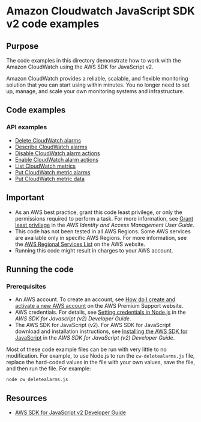 # Amazon Cloudwatch JavaScript SDK v2 code examples

## Purpose
The code examples in this directory demonstrate how to work with the Amazon CloudWatch
using the AWS SDK for JavaScript v2.

Amazon CloudWatch provides a reliable, scalable, and flexible monitoring solution that you can start using within minutes. 
You no longer need to set up, manage, and scale your own monitoring systems and infrastructure.

## Code examples
### API examples
- [Delete CloudWatch alarms](./cw_deletealarms.js)
- [Describe CloudWatch alarms](./cw_describealarms.js)
- [Disable CloudWatch alarm actions](./cw_disablealarmactions.js)
- [Enable CloudWatch alarm actions](./cw_enablealarmactions.js)
- [List CloudWatch metrics](./cw_listmetrics.js)
- [Put CloudWatch metric alarms](./cw_putmetricalarm.js)
- [Put CloudWatch metric data](./cw_putmetricdata.js)

## Important

- As an AWS best practice, grant this code least privilege, or only the 
  permissions required to perform a task. For more information, see 
  [Grant least privilege](https://docs.aws.amazon.com/IAM/latest/UserGuide/best-practices.html#grant-least-privilege) 
  in the *AWS Identity and Access Management User Guide*.
- This code has not been tested in all AWS Regions. Some AWS services are 
  available only in specific AWS Regions. For more information, see the 
  [AWS Regional Services List](https://aws.amazon.com/about-aws/global-infrastructure/regional-product-services/)
  on the AWS website.
- Running this code might result in charges to your AWS account.

## Running the code

### Prerequisites
- An AWS account. To create an account, see [How do I create and activate a new AWS account](https://aws.amazon.com/premiumsupport/knowledge-center/create-and-activate-aws-account/) on the AWS Premium Support website.
- AWS credentials. For details, see  [Setting credentials in Node.js](https://docs.aws.amazon.com/sdk-for-javascript/v2/developer-guide/setting-credentials-node.html) in the 
  *AWS SDK for Javascript (v2) Developer Guide*.
- The AWS SDK for JavaScript (v2). For AWS SDK for JavaScript download and installation instructions, see 
  [Installing the AWS SDK for JavaScript](https://docs.aws.amazon.com/sdk-for-javascript/v2/developer-guide/installing-jssdk.html) in the 
  *AWS SDK for JavaScript (v2) Developer Guide*.

Most of these code example files can be run with very little to no modification. For example, to use Node.js 
to run the `cw-deletealarms.js` file, replace the hard-coded values in the file with your own values, save the file, and then run the file. For example:

```
node cw_deletealarms.js
```


## Resources
 
- [AWS SDK for JavaScript v2 Developer Guide](https://docs.aws.amazon.com/sdk-for-javascript/v2/developer-guide/cloudwatch-examples.html)
